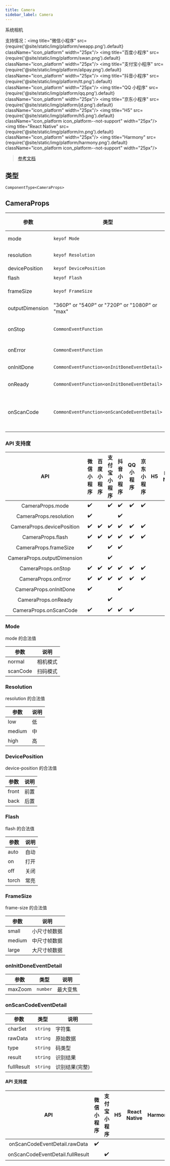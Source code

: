 ```yaml
---
title: Camera
sidebar_label: Camera
---
```


系统相机

支持情况：<img title="微信小程序" src={require('@site/static/img/platform/weapp.png').default} className="icon_platform" width="25px"/> <img title="百度小程序" src={require('@site/static/img/platform/swan.png').default} className="icon_platform" width="25px"/> <img title="支付宝小程序" src={require('@site/static/img/platform/alipay.png').default} className="icon_platform" width="25px"/> <img title="抖音小程序" src={require('@site/static/img/platform/tt.png').default} className="icon_platform" width="25px"/> <img title="QQ 小程序" src={require('@site/static/img/platform/qq.png').default} className="icon_platform" width="25px"/> <img title="京东小程序" src={require('@site/static/img/platform/jd.png').default} className="icon_platform" width="25px"/> <img title="H5" src={require('@site/static/img/platform/h5.png').default} className="icon_platform icon_platform--not-support" width="25px"/> <img title="React Native" src={require('@site/static/img/platform/rn.png').default} className="icon_platform" width="25px"/> <img title="Harmony" src={require('@site/static/img/platform/harmony.png').default} className="icon_platform icon_platform--not-support" width="25px"/>

> [参考文档](https://developers.weixin.qq.com/miniprogram/dev/component/camera.html)

## 类型

```tsx
ComponentType<CameraProps>
```

## CameraProps

| 参数 | 类型 | 默认值 | 必填 | 说明 |
| --- | --- | :---: | :---: | --- |
| mode | `keyof Mode` | `"normal"` | 否 | 模式，有效值为normal, scanCode |
| resolution | `keyof Resolution` | `"medium"` | 否 | 分辨率，不支持动态修改 |
| devicePosition | `keyof DevicePosition` | `"back"` | 否 | 摄像头朝向 |
| flash | `keyof Flash` | `"auto"` | 否 | 闪光灯 |
| frameSize | `keyof FrameSize` | `"medium"` | 否 | 指定期望的相机帧数据尺寸 |
| outputDimension | "360P" or "540P" or "720P" or "1080P" or "max" | `"720P"` | 否 | 相机拍照，录制的分辨率。 |
| onStop | `CommonEventFunction` |  | 否 | 摄像头在非正常终止时触发，<br />如退出后台等情况 |
| onError | `CommonEventFunction` |  | 否 | 用户不允许使用摄像头时触发 |
| onInitDone | `CommonEventFunction<onInitDoneEventDetail>` |  | 否 | 相机初始化完成时触发 |
| onReady | `CommonEventFunction<onInitDoneEventDetail>` |  | 否 | 相机初始化成功时触发。 |
| onScanCode | `CommonEventFunction<onScanCodeEventDetail>` |  | 否 | 在成功识别到一维码时触发，<br />仅在 mode="scanCode" 时生效 |

### API 支持度

| API | 微信小程序 | 百度小程序 | 支付宝小程序 | 抖音小程序 | QQ 小程序 | 京东小程序 | H5 | React Native | Harmony |
| :---: | :---: | :---: | :---: | :---: | :---: | :---: | :---: | :---: | :---: |
| CameraProps.mode | ✔️ |  | ✔️ | ✔️ | ✔️ | ✔️ |  | ✔️ |  |
| CameraProps.resolution | ✔️ |  |  | ✔️ |  |  |  |  |  |
| CameraProps.devicePosition | ✔️ | ✔️ | ✔️ | ✔️ | ✔️ | ✔️ |  | ✔️ |  |
| CameraProps.flash | ✔️ | ✔️ | ✔️ | ✔️ | ✔️ | ✔️ |  | ✔️ |  |
| CameraProps.frameSize | ✔️ |  | ✔️ | ✔️ |  |  |  |  |  |
| CameraProps.outputDimension |  |  | ✔️ |  |  |  |  |  |  |
| CameraProps.onStop | ✔️ | ✔️ | ✔️ | ✔️ | ✔️ | ✔️ |  | ✔️ |  |
| CameraProps.onError | ✔️ | ✔️ | ✔️ | ✔️ | ✔️ | ✔️ |  | ✔️ |  |
| CameraProps.onInitDone | ✔️ |  |  | ✔️ |  |  |  | ✔️ |  |
| CameraProps.onReady |  |  | ✔️ |  |  |  |  |  |  |
| CameraProps.onScanCode | ✔️ |  | ✔️ | ✔️ | ✔️ |  |  | ✔️ |  |

### Mode

mode 的合法值

| 参数 | 说明 |
| --- | --- |
| normal | 相机模式 |
| scanCode | 扫码模式 |

### Resolution

resolution 的合法值

| 参数 | 说明 |
| --- | --- |
| low | 低 |
| medium | 中 |
| high | 高 |

### DevicePosition

device-position 的合法值

| 参数 | 说明 |
| --- | --- |
| front | 前置 |
| back | 后置 |

### Flash

flash 的合法值

| 参数 | 说明 |
| --- | --- |
| auto | 自动 |
| on | 打开 |
| off | 关闭 |
| torch | 常亮 |

### FrameSize

frame-size 的合法值

| 参数 | 说明 |
| --- | --- |
| small | 小尺寸帧数据 |
| medium | 中尺寸帧数据 |
| large | 大尺寸帧数据 |

### onInitDoneEventDetail

| 参数 | 类型 | 说明 |
| --- | --- | --- |
| maxZoom | `number` | 最大变焦 |

### onScanCodeEventDetail

| 参数 | 类型 | 说明 |
| --- | --- | --- |
| charSet | `string` | 字符集 |
| rawData | `string` | 原始数据 |
| type | `string` | 码类型 |
| result | `string` | 识别结果 |
| fullResult | `string` | 识别结果(完整) |

#### API 支持度

| API | 微信小程序 | 支付宝小程序 | H5 | React Native | Harmony |
| :---: | :---: | :---: | :---: | :---: | :---: |
| onScanCodeEventDetail.rawData | ✔️ |  |  |  |  |
| onScanCodeEventDetail.fullResult |  | ✔️ |  |  |  |
